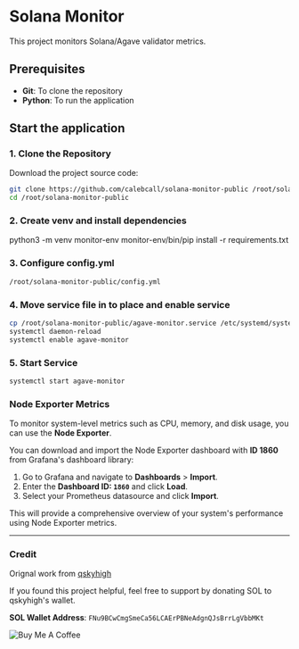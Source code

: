 
# Solana Monitor

This project monitors Solana/Agave validator metrics. 

## Prerequisites

- **Git**: To clone the repository
- **Python**: To run the application

## Start the application

### 1. Clone the Repository
Download the project source code:
```bash
git clone https://github.com/calebcall/solana-monitor-public /root/solana-monitor-public/
cd /root/solana-monitor-public
```

### 2. Create venv and install dependencies
python3 -m venv monitor-env
monitor-env/bin/pip install -r requirements.txt

### 3. Configure config.yml
```bash
/root/solana-monitor-public/config.yml
```

### 4. Move service file in to place and enable service
```bash
cp /root/solana-monitor-public/agave-monitor.service /etc/systemd/system/
systemctl daemon-reload
systemctl enable agave-monitor
```

### 5. Start Service
```bash
systemctl start agave-monitor
```

### Node Exporter Metrics

To monitor system-level metrics such as CPU, memory, and disk usage, you can use the **Node Exporter**.

You can download and import the Node Exporter dashboard with **ID 1860** from Grafana's dashboard library:

1. Go to Grafana and navigate to **Dashboards** > **Import**.
2. Enter the **Dashboard ID: `1860`** and click **Load**.
3. Select your Prometheus datasource and click **Import**.

This will provide a comprehensive overview of your system's performance using Node Exporter metrics.

--- 

### Credit
Orignal work from [qskyhigh](https://github.com/qskyhigh/solana-monitor-public)<br>

If you found this project helpful, feel free to support by donating SOL to qskyhigh's wallet.

**SOL Wallet Address**: `FNu9BCwCmgSmeCa56LCAErPBNeAdgnQJsBrrLgVbbMKt`

<img src="https://www.buymeacoffee.com/assets/img/custom_images/yellow_img.png" alt="Buy Me A Coffee">
